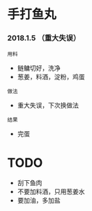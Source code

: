 # 手打鱼丸

### 2018.1.5 （重大失误）

```
用料
```

* 鲢鳙切好，洗净
* 葱姜，料酒，淀粉，鸡蛋


```
做法
```

* 重大失误，下次换做法

```
结果
```

* 完蛋

# TODO
* 刮下鱼肉
* 不要加料酒，只用葱姜水
* 要加油，多加盐